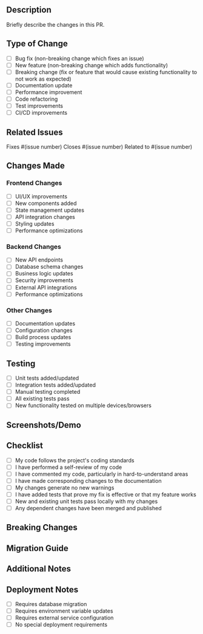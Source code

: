 ## Description
Briefly describe the changes in this PR.

## Type of Change
- [ ] Bug fix (non-breaking change which fixes an issue)
- [ ] New feature (non-breaking change which adds functionality)
- [ ] Breaking change (fix or feature that would cause existing functionality to not work as expected)
- [ ] Documentation update
- [ ] Performance improvement
- [ ] Code refactoring
- [ ] Test improvements
- [ ] CI/CD improvements

## Related Issues
Fixes #(issue number)
Closes #(issue number)
Related to #(issue number)

## Changes Made
### Frontend Changes
- [ ] UI/UX improvements
- [ ] New components added
- [ ] State management updates
- [ ] API integration changes
- [ ] Styling updates
- [ ] Performance optimizations

### Backend Changes
- [ ] New API endpoints
- [ ] Database schema changes
- [ ] Business logic updates
- [ ] Security improvements
- [ ] External API integrations
- [ ] Performance optimizations

### Other Changes
- [ ] Documentation updates
- [ ] Configuration changes
- [ ] Build process updates
- [ ] Testing improvements

## Testing
- [ ] Unit tests added/updated
- [ ] Integration tests added/updated
- [ ] Manual testing completed
- [ ] All existing tests pass
- [ ] New functionality tested on multiple devices/browsers

## Screenshots/Demo
<!-- If applicable, add screenshots or GIFs to demonstrate the changes -->

## Checklist
- [ ] My code follows the project's coding standards
- [ ] I have performed a self-review of my code
- [ ] I have commented my code, particularly in hard-to-understand areas
- [ ] I have made corresponding changes to the documentation
- [ ] My changes generate no new warnings
- [ ] I have added tests that prove my fix is effective or that my feature works
- [ ] New and existing unit tests pass locally with my changes
- [ ] Any dependent changes have been merged and published

## Breaking Changes
<!-- If this PR introduces breaking changes, describe them here -->

## Migration Guide
<!-- If applicable, provide steps for migrating from the previous version -->

## Additional Notes
<!-- Any additional information that reviewers should know -->

## Deployment Notes
<!-- Any special deployment considerations -->
- [ ] Requires database migration
- [ ] Requires environment variable updates
- [ ] Requires external service configuration
- [ ] No special deployment requirements